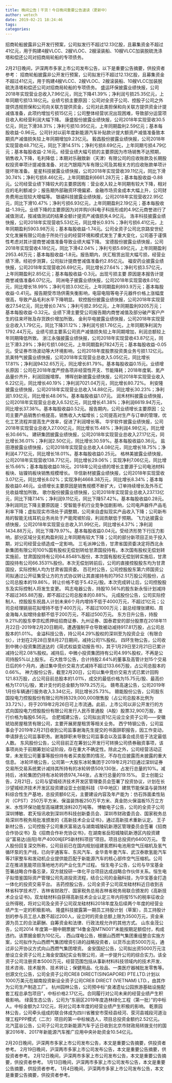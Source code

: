 ```yaml
---
title: 晚间公告丨干货！今日晚间重要公告速读（更新中）
author: wetech
date: 2019-02-21 18:24:46
tags: 
categories: 
---
```

招商轮船披露非公开发行预案，公司拟发行不超过12.13亿股，且募集资金不超过41亿元，用于购建4艘VLCC、2艘VLOC、2艘滚装船、10艘VLCC加装脱硫洗涤塔和偿还公司对招商局轮船的专项债务。
<!-- more -->
2月21日晚间，沪深两市多家上市公司发布公告，以下是重要公告摘要，供投资者参考：
招商轮船披露非公开发行预案，公司拟发行不超过12.13亿股，且募集资金不超过41亿元，用于购建4艘VLCC、2艘VLOC、2艘滚装船、10艘VLCC加装脱硫洗涤塔和偿还公司对招商局轮船的专项债务。
盛运环保披露业绩快报，公司2018年实现营业总收入7.96亿元，同比下降41.39%；净利润亏损25.35亿元，上年同期亏损13.18亿元。业绩亏损主要原因：公司对全资子公司、控股子公司之外提供违规担保和公司向关联方提供资金，公司对此类担保和向关联方提供资金计提减值准备，此项约增加亏损15亿元；公司整体经营状况出现困难，导致部分运营项目收入和经营利润大幅下降。
康盛股份披露业绩快报，公司2018年实现营收30.5亿元，同比下滑38.31%；净利亏损10.95亿元，上年同期盈利2.59亿元；基本每股收益-0.96元。公司针对以前年度新能源汽车补贴款计提大额资产减值准备致本期资产减值损失较上年同期增加9.23亿元。
毅昌股份披露业绩快报，公司2018年实现营收48.71亿元，同比下滑14.51%；净利亏损8.69亿元，上年同期亏损4.79亿元；基本每股收益-2.16元。经营业绩大幅亏损的主要原因为市场销售不达预期，销售收入下降，毛利降低；本期对乐融致新（天津）有限公司的应收账款及长期股权投资单项计提减值准备、对北汽银翔汽车有限公司及其相关方的应收账款单项计提坏账准备。
星星科技披露业绩快报，公司2018年实现营收39.11亿元，同比下滑30.74%；净利亏损8.46亿元，上年同期盈利6661.28万元；基本每股收益-0.88元。公司经营业绩下降较大的主要原因有：营业收入较上年同期有较大下降，相对应的毛利额减少；报告期外部融资环境偏紧、金融市场资金成本大幅上升，公司财务费用出现较大增幅等。
银禧科技披露业绩快报，公司2018年实现营收22.95亿元，同比下滑10.47%；净利亏损6.93亿元，上年同期盈利2.19亿元；基本每股收益-1.39元。业绩下降的主要原因为对并购兴科电子科技形成的4.9亿元商誉进行了减值测试，按减值测试的结果全额计提资产减值损失4.9亿元。
浩丰科技披露业绩快报，公司2018年实现营收5.53亿元，同比增长0.93%；净利亏损6.41亿元，上年同期盈利5903.98万元；基本每股收益-1.74元。公司全资子公司北京路安世纪文化发展有限公司由于所处行业的经营环境和模式发生了重大变化，公司基于谨慎性考虑对其计提商誉减值准备导致业绩大幅下降。
宝德股份披露业绩快报，公司2018年实现营收4.18亿元，同比下滑42.04%；净利亏损5.69亿元，上年同期盈利2953.46万元；基本每股收益-1.8元。报告期内，庆汇租赁出现大幅亏损，经营业绩下滑。经初步测算，公司拟计提商誉减值准备约2.85亿元。
福安药业披露业绩快报，公司2018年实现营收26.69亿元，同比增长27.64%；净利亏损3.57亿元，上年同期盈利2.85亿元；基本每股收益-0.3元。出现亏损主要 原因是本报告计提商誉减值准备6.07亿元。
同洲电子披露业绩快报，公司2018年实现营收8.01亿元，同比增长18.99%；净利亏损3.03亿元，上年同期盈利893.9万元；基本每股收益-0.41元。报告期受市场供需失衡影响，电容电阻等电子元器件价格上涨幅度很高，导致产品毛利水平下降明显。
软控股份披露业绩快报，公司2018年实现营收27.54亿元，同比增长0.74%；净利亏损2.95亿元，上年同期盈利9205万元；基本每股收益-0.32元。业绩下滑主要受公司报告期内商誉减值及部分破产客户产生的往来坏账及存货跌价增加所致。
金利华电披露业绩快报，公司2018年实现营业总收入1.79亿元，同比下降31.12%；净利润亏损1.76亿元，上年同期净利润为1792.44万元。业绩亏损主要系公司资产减值损失较上年同期增加，利润总额较上年同期降低所致。
浙江永强披露业绩快报，公司2018年实现营收43.87亿元，同比下滑3.29%；净利亏损1.08亿元，上年同期盈利7824万元；基本每股收益-0.05元。受证券市场波动等大环境影响，公司2018年度股票投资类业务亏损1.12亿元。
凯美特气披露业绩快报，公司2018年实现营业总收入5.05亿元，同比增长17.81%；净利润9432.65万元，同比增长81.79%。基本每股收益0.15元。业绩增长原因：公司在2018年度严控各项非经营性开支、节能降耗；2018年度氧、氮产品量价齐升，利润回报增厚。
博晖创新披露业绩快报，公司2018年实现营业收入6.22亿元，同比增长40.19%；净利润7021.04万元，同比增长80.72%。
利安隆披露业绩快报，公司2018年实现营业总收入14.88亿元，同比增长30.23%；净利润1.93亿元，同比增长48.06%。基本每股收益1.07元。
润禾材料披露业绩快报，公司2018年实现营业总收入6.52亿元，同比增长41.38%；净利润6619.94万元，同比增长37.38%。基本每股收益0.52元。报告期内，公司业绩增长主要原因：公司主要产品销售价格提高，销售收入大幅增长；公司提高对生产与订单的管理，优化工艺流程并提高生产效率，促进了利润增长等。
华宇软件披露业绩快报，公司2018年实现营业总收入27.00亿元，同比增长15.48%；净利润4.98亿元，同比增长30.66%。
建研集团披露业绩快报，公司2018年实现营业总收入27.17亿元，同比增长36.01%；净利润2.50亿元，同比增长30.59%。基本每股收益0.36元。
盐田港披露业绩快报，公司2018年实现营业总收入4.08亿元，同比增长18.75%；净利润4.77亿元，同比增长18.01%。基本每股收益0.25元。
格林美披露业绩快报，公司2018年实现营收138.77亿元，同比增长29.06%；实现净利7.06亿元，同比增长15.66%；基本每股收益0.18元。2018年公司业绩的增长主要源于公司电池材料板块、钴镍钨板块销售规模增长。
华信新材披露业绩快报，公司2018年实现营收3.07亿元，同比增长8.02%；实现净利4668.38万元，同比增长8.34%；基本每股收益0.46元。业绩增长主要原因是销售规模不断扩大，订单持续增长及外币汇兑收益增加所致。
歌尔股份披露业绩快报，公司2018年实现营业总收入237.13亿元，同比下降7.14%；净利润9.11亿元，同比下降57.42%。基本每股收益0.28元。净利润同比下降主要原因是：受智能手机行业竞争加剧影响，公司电声器件产品毛利率下降；虚拟现实市场处于调整期，公司来自虚拟现实产品收入下降；公司新布局的智能无线耳机业务尚处于产能爬坡阶段，利润贡献低于预期。
飞力达披露业绩快报，公司2018年实现营业总收入31.99亿元，同比增长4.37%；净利润1434.88万元，同比下降79.97%。基本每股收益0.04元。受经济形势下行压力影响，部分区域分支机构盈利较上年同期有较大下降；公司的部分新项目正处于投入期，对公司经营业绩造成一定影响。
三毛派神公告，甘肃省国资委决定将西北永新集团有限公司100%国有股权无偿划转给甘肃国投持有。本次国有股权无偿划转实施前，甘肃国投持有公司64.8548%股份，本次国有股权无偿划转实施后，甘肃国投持有公司66.3531%股份。本次无偿划转前后，公司的直接控股股东均为甘肃国投，实际控制人均为甘肃省国资委。
百花村公告，公司控股股东第六师国资公司拟通过公开征集受让方的方式协议转让其直接持有的7952.51万股公司股份，占公司总股本的19.86%，转让价格不低于5.42元/股。本次完成转让后，公司控股股东及实际控制人将发生变更。
鸣志电器公告，持股10.56%的股东新永恒计划减持不超过365.88万股，即不超过公司总股本的0.88%。
元成股份公告，公司实际控制人、控股股东祝昌人计划未来6个月内增持不低于4000万元，不超过1亿元；公司总经理姚丽花拟增持不低于400万元，不超过1000万元；副总经理张建和、周金海每人拟增持金额不低于200万元，不超过500万元。
东方日升公告，持股9.21%的股东李宗松质押给招商证券、九州证券、国泰君安的部分股票在2018年11月22日-2019年2月20日期间，遭遇强制平仓导致被动减持917.81万股，占公司总股本的1.01%。
金溢科技公告，持公司4.29%股权的深圳至为投资企业（有限合伙），计划在2月28日至8月27日期间，减持公司1%股权。
四环生物公告，公司收到中微小投资集团送达的《简式权益变动报告书》，其于1月29日至2月21日已累计减持公司2.08%股权。减持后，中微小投资集团持有公司4.99%股权，不再是公司持股5%以上股东。
石大胜华公告，合计持股2.64%的董事及高管计划15个交易日后的6个月内，通过集中竞价交易方式减持不超过133.66万股，占公司总股本的0.66%。
神力股份公告，截至2月20日，公司以集中竞价交易方式已累计回购121.83万股，占公司目前总股本的1.01%，成交的最低价格为15.75元/股、最高价格为17.01元/股，累计支付的总金额为1979.25万元。
赣粤高速公告，公司2019年1月份车辆通行服务收入3.34亿元，同比增长25.73%。
赣能股份公告，公司股东国投电力控股股份有限公司所持329,000,000限售股（占公司总股本比例为33.72%），将于2019年2月26日可上市流通。此前，上市公司以非公开发行的方式向国投电力控股股份有限公司发行人民币普通股（A股）股票32,900万股，发行价格为每股6.56元。
合肥城建公告，公司拟出资1亿元设立全资子公司——安徽琥珀房屋租赁有限公司，主要开展房屋租赁等相关业务。
西宁特钢公告，公司监事会于2019年2月21日收到公司监事谢海先生提交的书面辞职报告，因工作变动，申请辞去公司监事职务。谢海辞职未导致公司监事会以及监事会成员低于法定最低人数。
东风股份公告，公司目前正在筹划公开发行可转换公司债券融资事项，该事项尚处于前期筹划论证阶段，存在重大不确定性。除此之外，公司经营活动正常，未发现公司董事等股份持有者买卖股票的情况，不存在应披露而未披露的重大信息。
冰轮环境公告，公司第一大股东冰轮集团于2019年2月21日通过深圳证券交易所交易系统累计减持其所持有的冰轮转债509,130张，占发行总量的10%。减持后，冰轮集团仍持有冰轮转债974,744张，占发行总量的19.15%。
亚士创能公告，2月21日，公司与望城经济技术开发区管理委员会签署了投资协议，计划在长沙望城经济技术开发区投资建设亚士创能科技（华中地区）建筑节能保温与装饰材料综合性生产基地，总投资额6亿元，主要建设内容及年产能为：仿石饰面柔性贴片（CPST）250万平方米、保温装饰板250万平方米、真金防火保温板15万立方米、水性环保功能型高端建筑涂料20万吨等。
博敏电子公告，公司的全资子公司深圳博敏、君天恒讯收到深圳市科技创新委员会、深圳市财政委员会、国家税务总局深圳市税务局批准颁发的《高新技术企业证书》，通过高新技术重新认定。
王子新材公告，公司控股子公司重庆富易达与湖南城陵矶新港区管理委员会签署《招商合作协议书》及《招商合作补充协议书》，在湖南省岳阳城陵矶新港区内投资建设“富易达(岳阳)年产4000吨EPS新材料项目”项目。项目总投资约6400万元。
雪人股份回复深交所称，公司目前已在国内规划组建氢燃料电池用空气压缩机及氢气循环泵的生产线，已向宇通客车、东风汽车、金华青年曼汽车、武汉泰歌氢能汽车等21家整车和发动机企业提供能匹配于新能源汽车的核心部件空气压缩机。公司正在推进氢能项目落地地方的产业化生产过程。
恒生电子公告，公司与华宝基金签署战略合作备忘录，双方就投研一体化平台项目达成战略合作伙伴关系。恒生电子拟借鉴国际资产管理公司先进投资流程，结合公司的金融科技，为华宝基金打造一体化的投资交易平台。
吉药控股公告，公司全资子公司双龙硅材料近日收到吉林省科学技术厅、吉林省财政厅、国家税务总局吉林省税务局联合颁发的《高新技术企业证书》。双龙硅材料自获得高新技术企业认定三年内将按15%的税率征收企业所得税，将对公司及全资子公司双龙硅材料2018年度及后续两个年度的经营业绩产生一定的积极影响。
隆盛科技披露第一期员工持股计划（草案），员工持股计划的参与员工总人数不超过200人，设立时的资金总额上限为3500万元，资金来源为员工的合法薪酬、自筹资金和法律、行政法规允许的其他方式。
山东金茂公告，公司2014 年度第一期中期票据“14鲁金茂MTN001”未能按期足额偿付，构成违约。该票据金额为10亿元。.
西山煤电公告，根据山西燃气集团重组整合实施方案，公司拟作为山西燃气集团增资引进的战略投资者，以货币出资5000万元，通过非公开协议方式向山西燃气集团增资。
金安国纪公告，公司拟出资5000万元注册设立全资子公司上海金安国纪实业有限公司，进一步提升公司的综合实力。该全资子公司注册资本5000万元，经营范围包括从事新材料科技领域内的技术开发、技术咨询、技术服务、技术转让；保健用品、化妆品、一类医疗器械批发零售等。
创源文化公告，公司全资子公司CRE8 DIRECT(SINGAPORE) PTE.LTD.计划以1000万美元在越南投资新设全资子公司CRE8 DIRECT (VIETNAM) LTD.，由其作为公司生产制造工厂。
杭州园林公告，公司预中标“良渚遗址公园旅游基础设施配套工程总承包项目”，中标价格2.17亿元。合同履行对公司未来的经营业绩产生积极影响。
绿茵生态公告，公司为“东丽区2019年度造林绿化工程（第一批）”的中标人。中标金额为2.12亿元，将对公司本年度的经营业绩产生积极的影响。
乾景园林公告，公司牵头组成的联合体成为四川省雅安市荥经县经河、荥河县城段河道治理工程PPP模式（二次）项目的第一中标候选人，项目总投资金额约2.52亿元。
北汽蓝谷公告，公司子公司北京新能源汽车于近日收到北京市财政局转拨支付的国家2016年、2017年新能源汽车推广应用中央补助资金10.54亿元。
 
 
2月20日晚间，沪深两市多家上市公司发布公告，本文是重要公告摘要，供投资者参考。
2月19日晚间，沪深两市多家上市公司发布公告，本文是重要公告摘要，供投资者参考。
2月12日晚间，沪深两市多家上市公司发布公告，本文是重要公告摘要，供投资者参考。
1月13日晚间，沪深两市多家上市公司发布公告，本文是重要公告摘要，供投资者参考。
1月4日晚间，沪深两市多家上市公司发布公告，本文是重要公告摘要，供投资者参考。
